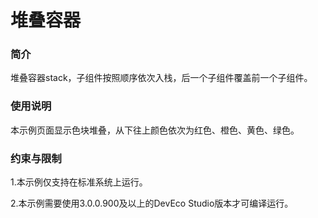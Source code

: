 # 堆叠容器

### 简介<a name="section104mcpsimp"></a>

堆叠容器stack，子组件按照顺序依次入栈，后一个子组件覆盖前一个子组件。

### 使用说明<a name="section107mcpsimp"></a>

本示例页面显示色块堆叠，从下往上颜色依次为红色、橙色、黄色、绿色。

### 约束与限制<a name="section110mcpsimp"></a>

1.本示例仅支持在标准系统上运行。

2.本示例需要使用3.0.0.900及以上的DevEco Studio版本才可编译运行。


